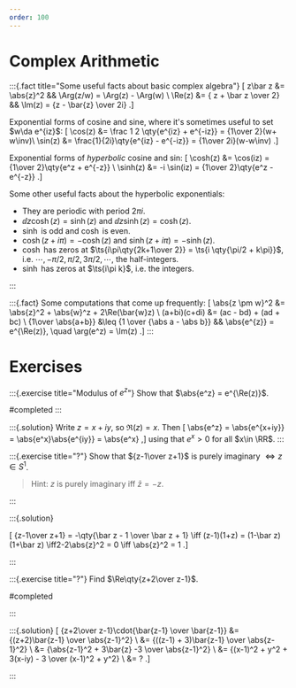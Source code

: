 ```yaml
---
order: 100
---
```


# Complex Arithmetic

:::{.fact title="Some useful facts about basic complex algebra"}
\[
z\bar z &= \abs{z}^2 && 
\Arg(z/w) = \Arg(z) - \Arg(w) \\
\Re(z) &= { z + \bar z \over 2} && 
\Im(z) = {z - \bar{z} \over 2i}
.\]

Exponential forms of cosine and sine, where it's sometimes useful to set $w\da e^{iz}$:
\[
\cos(z) 
&= \frac 1 2 \qty{e^{iz} + e^{-iz}} = {1\over 2}(w+ w\inv)\\
\sin(z) 
&= \frac{1}{2i}\qty{e^{iz} - e^{-iz}} = {1\over 2i}(w-w\inv)
.\]

Exponential forms of *hyperbolic* cosine and sin:
\[
\cosh(z) 
&= \cos(iz) 
= {1\over 2}\qty{e^z + e^{-z}} \\
\sinh(z) 
&= -i \sin(iz) 
= {1\over 2}\qty{e^z - e^{-z}} 
.\]

Some other useful facts about the hyperbolic exponentials:

- They are periodic with period $2\pi i$.
- $\dd{}{z}\cosh(z) = \sinh(z)$ and $\dd{}{z}\sinh(z) = \cosh(z)$.
- $\sinh$ is odd and $\cosh$ is even.
- $\cosh(z + i\pi) = -\cosh(z)$ and $\sinh(z + i\pi) = -\sinh(z)$.
- $\cosh$ has zeros at $\ts{i\pi\qty{2k+1\over 2}} = \ts{i \qty{\pi/2 + k\pi}}$, i.e. $\cdots, -\pi/2, \pi/2, 3\pi/2,\cdots$, the half-integers.
- $\sinh$ has zeros at $\ts{i\pi k}$, i.e. the integers.



:::

:::{.fact}
Some computations that come up frequently:
\[
\abs{z \pm w}^2 &= \abs{z}^2 + \abs{w}^z + 2\Re(\bar{w}z) \\
(a+bi)(c+di) &= (ac - bd) + (ad + bc) \\
{1\over \abs{a+b}} &\leq {1 \over {\abs a - \abs b}} &&
\abs{e^{z}} = e^{\Re(z)}, \quad \arg(e^z) = \Im(z)
.\]
:::

# Exercises

:::{.exercise title="Modulus of $e^z$"}
Show that $\abs{e^z} = e^{\Re(z)}$.

#completed
:::

:::{.solution}
Write $z=x+iy$, so $\Re(z) = x$.
Then
\[
\abs{e^z} = \abs{e^{x+iy}} = \abs{e^x}\abs{e^{iy}} = \abs{e^x}
,\]
using that $e^x>0$ for all $x\in \RR$.
:::

:::{.exercise title="?"}
Show that ${z-1\over z+1}$ is purely imaginary $\iff z\in S^1$.

> Hint: $z$ is purely imaginary iff $\bar{z} = -z$.

:::

:::{.solution}

\[
{z-1\over z+1} = -\qty{\bar z - 1 \over \bar z + 1} \iff (z-1)(1+z) = (1-\bar z)(1+\bar z) \iff2-2\abs{z}^2 = 0 \iff \abs{z}^2 = 1
.\]

:::



:::{.exercise title="?"}
Find $\Re\qty{z+2\over z-1}$.

#completed

:::


:::{.solution}
\[
{z+2\over z-1}\cdot{\bar{z-1} \over \bar{z-1}}
&= {(z+2)\bar{z-1} \over \abs{z-1}^2} \\
&= {((z-1) + 3)\bar{z-1} \over \abs{z-1}^2} \\
&= {\abs{z-1}^2 + 3\bar{z} -3 \over \abs{z-1}^2} \\
&= {(x-1)^2 + y^2 + 3(x-iy) - 3 \over (x-1)^2 + y^2} \\
&= ?
.\]

:::


